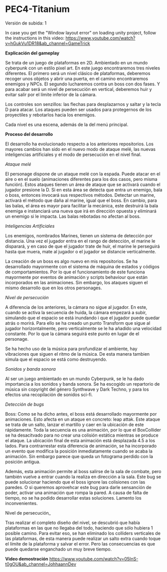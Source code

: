 # PEC4-Titanium

Versión de subida: 1

In case you get the "Window layout error" on loading unity project, follow the instructions in this video: https://www.youtube.com/watch?v=hGukVu1DR18&ab_channel=GameTrick

**Explicación del gameplay**

Se trata de un juego de plataformas en 2D. Ambientado en un mundo cyberpunk con un estilo pixel art. En este juego encontraremos tres niveles diferentes. El primero será un nivel clásico de plataformas, deberemos recoger unos objetos y abrir una puerta, en el camino encontraremos enemigos y NPCs. El segundo lucharemos contra un boss con dos fases. Y para acabar será un nivel de persecución en vertical, deberemos huir y evitar salir por el límite inferior de la cámara.

Los controles son senzillos: las flechas para desplazarnos y saltar y la tecla D para atacar. Los ataques pueden ser usados para protegernos de los proyectiles y rebotarlos hacia los enemigos.

Cada nivel es una escena, además de la del menú principal.

**Proceso del desarrollo**

El desarrollo ha evolucionado respecto a los anteriores repositorios. Los mayores cambios han sido en el nuevo modo de ataque melé, las nuevas inteligencias artificiales y el modo de persecución en el nivel final.

_Ataque melé_

El personage dispone de un ataque melé con la espada. Puede atacar en el aire o en el suelo (animaciones diferentes para los dos casos, pero misma función). Estos ataques tienen un área de ataque que se activará cuando el jugador presione la D. Si en esta área se detecta que entra un enemigo, bala o boss, entonces invocará sus respectivos métodos. Detectar un marine, activará el método que daña al marine, igual que el boss. En cambio, para las balas, el área es mayor para facilitar la mecánica, este destruirá la bala enemiga e instanciará una nueva que irá en dirección opuesta y eliminará un enemigo si le impacta. Las balas rebotadas no afectan al boss.

_Inteligencias Artificiales_

Los enemigos, nombrados Marines, tienen un sistema de detección por distancia. Una vez el jugador entra en el rango de detección, el marine le disparará, y en caso de que el jugador trate de huir, el marine le perseguirá hasta que muera, mate al jugador o el jugador se distancie verticalmente.

La creación de un boss es algo nuevo en mis repositorios. Se ha desarrollado mayormente con el sistema de máquina de estados y códigos de comportamientos. Por lo que el funcionamiento de este funciona mayormente por eventos de animación y scripts behaviour que están incorporados en las animaciones. Sin embargo, los ataques siguen el mismo desarrollo que en los otros personages.

_Nivel de persecución_

A diferencia de los anteriores, la cámara no sigue al jugador. En este, cuando se activa la secuencia de huida, la cámara empezará a subir, simulando que el espacio se está inundando i que el jugador puede quedar atrás o morirá. Para ello se ha creado un punto Transform que sigue al jugador horizontalmente, pero verticalmente se le ha añadido una velocidad constante. Por lo que la cámara seguirá este punto en lugar de el personage.

Se ha hecho uso de la música para profundizar el ambiente, hay vibraciones que siguen el ritmo de la música. De esta manera tambien simula que el espacio se está como destruyendo.

_Sonidos y banda sonora_

Al ser un juego ambientado en un mundo Cyberpunk, se le ha dado importancia a los sonidos y banda sonora. Se ha escogido un repartorio de música sin copyright del género Synthwave y Dark Techno, y para los efectos una recopilación de sonidos sci-fi.

_Detección de bugs_

Boss: Como se ha dicho antes, el boss está desarrollado mayormente por animaciones. Esto afecta en un ataque en concreto: leap attak. Este ataque se trata de un salto, lanzar el martillo y caer en la ubicación de este rápidamente. Toda la secuencia es una animación, por lo que el BoxCollider se ha desacitvado para no crear una colisión estática mientras se produce el ataque. La ubicación final de esta animación está desplazada 4.5 a los lados. Para contrarrestar esta diferencia de animación, se ha incorporado un evento que modifica la posición inmediatamente cuando se acaba la animación. Sin embargo parece que queda un fotograma perdido con la posición antigua.

Además, esta animación permite al boss salirse de la sala de combate, pero también vuelve a entrar cuando la realiza en dirección a la sala. Este bug se puede solucionar haciendo que el boss ignore las colisiones con las paredes. O si queremos aprovehcar este bug para darle sensanción de poder, activar una animación que rompa la pared. A causa de falta de tiempo, no se ha podido desarrollar estas soluciones. Lamento los inconvenientes.

Nivel de persecución_

Tras realizar el completo diseño del nivel, se descubrió que había plataformas en las que no llegaba del todo, haciendo que sólo hubiera 1 posible camino. Para evitar eso, se han eliminado los colliders verticales de las plataformas, de esta manera puede realizar un salto extra cuando toque el límite de la plataforma y salvar el error. Pero las consecuencias es que puede quedarse enganchado un muy breve tiempo.

**Video demostración**
https://www.youtube.com/watch?v=05InS-t0gOU&ab_channel=JohhaannDev

